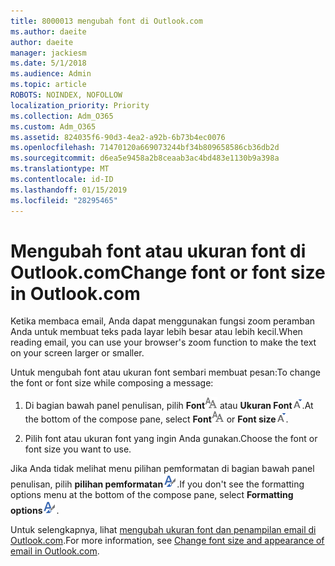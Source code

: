 ```yaml
---
title: 8000013 mengubah font di Outlook.com
ms.author: daeite
author: daeite
manager: jackiesm
ms.date: 5/1/2018
ms.audience: Admin
ms.topic: article
ROBOTS: NOINDEX, NOFOLLOW
localization_priority: Priority
ms.collection: Adm_O365
ms.custom: Adm_O365
ms.assetid: 824035f6-90d3-4ea2-a92b-6b73b4ec0076
ms.openlocfilehash: 71470120a669073244bf34b809658586cb36db2d
ms.sourcegitcommit: d6ea5e9458a2b8ceaab3ac4bd483e1130b9a398a
ms.translationtype: MT
ms.contentlocale: id-ID
ms.lasthandoff: 01/15/2019
ms.locfileid: "28295465"
---
```

# <a name="change-font-or-font-size-in-outlookcom"></a><span data-ttu-id="0d8e5-102">Mengubah font atau ukuran font di Outlook.com</span><span class="sxs-lookup"><span data-stu-id="0d8e5-102">Change font or font size in Outlook.com</span></span>

<span data-ttu-id="0d8e5-103">Ketika membaca email, Anda dapat menggunakan fungsi zoom peramban Anda untuk membuat teks pada layar lebih besar atau lebih kecil.</span><span class="sxs-lookup"><span data-stu-id="0d8e5-103">When reading email, you can use your browser's zoom function to make the text on your screen larger or smaller.</span></span>
  
<span data-ttu-id="0d8e5-104">Untuk mengubah font atau ukuran font sembari membuat pesan:</span><span class="sxs-lookup"><span data-stu-id="0d8e5-104">To change the font or font size while composing a message:</span></span>
  
1. <span data-ttu-id="0d8e5-105">Di bagian bawah panel penulisan, pilih **Font**![Font](media/6d9372e0-cde5-49fc-a457-aafb62255163.png) atau **Ukuran Font**![ikon ukuran The Font](media/9334f617-9593-4bd0-afb1-c53308ad7591.png).</span><span class="sxs-lookup"><span data-stu-id="0d8e5-105">At the bottom of the compose pane, select **Font**![Font](media/6d9372e0-cde5-49fc-a457-aafb62255163.png) or **Font size**![The Font size icon](media/9334f617-9593-4bd0-afb1-c53308ad7591.png).</span></span>
    
2. <span data-ttu-id="0d8e5-106">Pilih font atau ukuran font yang ingin Anda gunakan.</span><span class="sxs-lookup"><span data-stu-id="0d8e5-106">Choose the font or font size you want to use.</span></span>
    
<span data-ttu-id="0d8e5-107">Jika Anda tidak melihat menu pilihan pemformatan di bagian bawah panel penulisan, pilih **pilihan pemformatan**![The format pilihan ikon](media/13103798-e3ea-4069-a7a0-63f8903c8c3a.png).</span><span class="sxs-lookup"><span data-stu-id="0d8e5-107">If you don't see the formatting options menu at the bottom of the compose pane, select **Formatting options**![The Formatting options icon](media/13103798-e3ea-4069-a7a0-63f8903c8c3a.png).</span></span>
  
<span data-ttu-id="0d8e5-108">Untuk selengkapnya, lihat [mengubah ukuran font dan penampilan email di Outlook.com](https://go.microsoft.com/fwlink/p/?linkid=873130).</span><span class="sxs-lookup"><span data-stu-id="0d8e5-108">For more information, see [Change font size and appearance of email in Outlook.com](https://go.microsoft.com/fwlink/p/?linkid=873130).</span></span>
  

